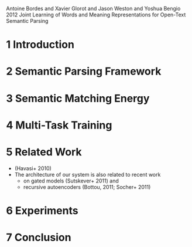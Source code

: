Antoine Bordes and Xavier Glorot  and Jason Weston and Yoshua Bengio
2012
Joint Learning of Words and Meaning Representations
  for Open-Text Semantic Parsing

# 1 Introduction
# 2 Semantic Parsing Framework
# 3 Semantic Matching Energy
# 4 Multi-Task Training
# 5 Related Work

* (Havasi+ 2010)
* The architecture of our system is also related to recent work
  * on gated models (Sutskever+ 2011) and
  * recursive autoencoders (Bottou, 2011; Socher+ 2011)

# 6 Experiments
# 7 Conclusion
